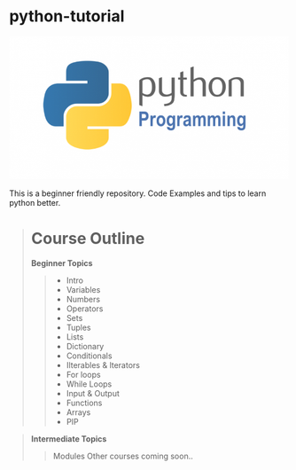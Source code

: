 # python-tutorial
![Pic, the python logo](/img/python.png)


This is a beginner friendly repository. Code Examples and tips to learn python better.

> # Course Outline 
> **Beginner Topics**
>> - Intro
>> - Variables
>> - Numbers
>> - Operators
>> - Sets
>> - Tuples
>> - Lists
>> - Dictionary
>> - Conditionals
>> - Ilterables & lterators
>> - For loops
>> - While Loops
>> - Input & Output
>> - Functions
>> - Arrays
>> - PIP


> **Intermediate Topics** 
>> Modules
>> Other courses coming soon.. 




